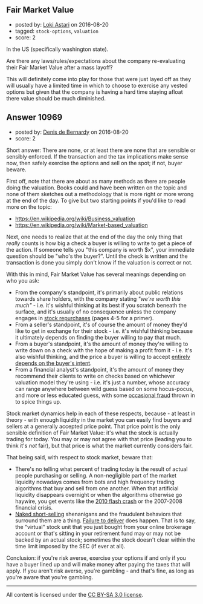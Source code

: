 ## Fair Market Value

- posted by: [Loki Astari](https://stackexchange.com/users/7972/loki-astari) on 2016-08-20
- tagged: `stock-options`, `valuation`
- score: 2

In the US (specifically washington state).

Are there any laws/rules/expectations about the company re-evaluating their Fair Market Value after a mass layoff?

This will definitely come into play for those that were just layed off as they will usually have a limited time in which to choose to exercise any vested options but given that the company is having a hard time staying afloat there value should be much diminished.


## Answer 10969

- posted by: [Denis de Bernardy](https://stackexchange.com/users/182468/denis-de-bernardy) on 2016-08-20
- score: 2

Short answer: There are none, or at least there are none that are sensible or sensibly enforced. If the transaction and the tax implications make sense now, then safely exercise the options and sell on the spot; if not, buyer beware.

First off, note that there are about as many methods as there are people doing the valuation. Books could and have been written on the topic and none of them sketches out a methodology that is more right or more wrong at the end of the day. To give but two starting points if you'd like to read more on the topic:

- https://en.wikipedia.org/wiki/Business_valuation
- https://en.wikipedia.org/wiki/Market-based_valuation

Next, one needs to realize that at the end of the day the only thing that _really_ counts is how big a check a buyer is willing to write to get a piece of the action. If someone tells you "this company is worth $x", your immediate question should be "who's the buyer?". Until the check is written and the transaction is done you simply don't know if the valuation is correct or not.

With this in mind, Fair Market Value has several meanings depending on who you ask:

- From the company's standpoint, it's primarily about public relations towards share holders, with the company stating _"we're worth this much"_ - i.e. it's wishful thinking at its best if you scratch beneath the surface, and it's usually of no consequence unless the company engages in [stock repurchases](http://www.berkshirehathaway.com/letters/2011ltr.pdf) (pages 4-5 for a primer).
- From a seller's standpoint, it's of course the amount of money they'd like to get in exchange for their stock - i.e. it's wishful thinking because it ultimately depends on finding the buyer willing to pay that much.
- From a buyer's standpoint, it's the amount of money they're willing to write down on a check with the hope of making a profit from it - i.e. it's also wishful thinking, and the price a buyer is willing to accept [entirely depends on the buyer's intent](https://startups.stackexchange.com/q/9603/1824).
- From a financial analyst's standpoint, it's the amount of money they recommend their clients to write on checks based on whichever valuation model they're using - i.e. it's just a number, whose accuracy can range anywhere between wild guess based on some hocus-pocus, and more or less educated guess, with some [occasional fraud](https://www.sec.gov/litigation/complaints/comp18115b.htm) thrown in to spice things up.

Stock market dynamics help in each of these respects, because - at least in theory - with enough liquidity in the market you can easily find buyers and sellers at a generally accepted price point. That price point is the only sensible definition of Fair Market Value: it's what the stock is actually trading for today. You may or may not agree with that price (leading you to think it's _not_ fair), but that price is what the market currently considers fair.

That being said, with respect to stock market, beware that:

- There's no telling what percent of trading today is the result of actual people purchasing or selling. A non-negligible part of the market liquidity nowadays comes from bots and high frequency trading algorithms that buy and sell from one another. When that artificial liquidity disappears overnight or when the algorithms otherwise go haywire, you get events like the [2010 flash crash](https://en.wikipedia.org/wiki/2010_Flash_Crash) or the 2007-2008 financial crisis.
- [Naked short-selling](http://deepcapture.com) shenanigans and the fraudulent behaviors that surround them are a thing. [Failure to deliver](https://www.deepcapture.com/2010/02/ive-astounded-even-myself/) does happen. That is to say, the "virtual" stock unit that you just bought from your online brokerage account or that's sitting in your retirement fund may or may not be backed by an actual stock; sometimes the stock doesn't clear within the time limit imposed by the SEC (if ever at all).

Conclusion: if you're risk averse, exercise your options if and only if you have a buyer lined up and will make money after paying the taxes that will apply. If you aren't risk averse, you're gambling - and that's fine, as long as you're aware that you're gambling.



---

All content is licensed under the [CC BY-SA 3.0 license](https://creativecommons.org/licenses/by-sa/3.0/).

